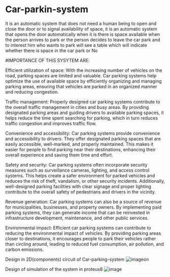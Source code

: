 # Car-parkin-system

It is an automatic system that does not need a human being to open and close the door or to signal availability of space, it is an automatic system that opens the door automatically when it is there is space available when the person arrives to park or the person decides to leave the car park and to interest him who wants to park will see a table which will indicate whether there is space in the car park or No


#IMPORTANCE OF THIS SYSYTEM ARE:

Efficient utilization of space: With the increasing number of vehicles on the road, parking spaces are limited and valuable. Car parking systems help optimize the use of available space by efficiently organizing and managing parking areas, ensuring that vehicles are parked in an organized manner and reducing congestion.

Traffic management: Properly designed car parking systems contribute to the overall traffic management in cities and busy areas. By providing designated parking areas and guiding drivers to available parking spaces, it helps reduce the time spent searching for parking, which in turn reduces traffic congestion and improves traffic flow.

Convenience and accessibility: Car parking systems provide convenience and accessibility to drivers. They offer designated parking spaces that are easily accessible, well-marked, and properly maintained. This makes it easier for people to find parking near their destinations, enhancing their overall experience and saving them time and effort.

Safety and security: Car parking systems often incorporate security measures such as surveillance cameras, lighting, and access control systems. This helps create a safer environment for parked vehicles and reduces the risk of theft, vandalism, or other security incidents. Additionally, well-designed parking facilities with clear signage and proper lighting contribute to the overall safety of pedestrians and drivers in the vicinity.

Revenue generation: Car parking systems can also be a source of revenue for municipalities, businesses, and property owners. By implementing paid parking systems, they can generate income that can be reinvested in infrastructure development, maintenance, and other public services.

Environmental impact: Efficient car parking systems can contribute to reducing the environmental impact of vehicles. By providing parking areas closer to destinations, it encourages people to park their vehicles rather than circling around, leading to reduced fuel consumption, air pollution, and carbon emissions.

Design in 2D(components) circuit of Car-parking-system ![image](https://github.com/Muhsine562/Car-parkin-system/assets/105424030/f36e62a2-ee26-44e1-9e9a-8c1439379212)on 

Design of simulation of the system in proteus8 ![image](https://github.com/Muhsine562/Car-parkin-system/assets/105424030/45ad1e5f-1d68-4bbd-a3f5-f072f81bfed0)
